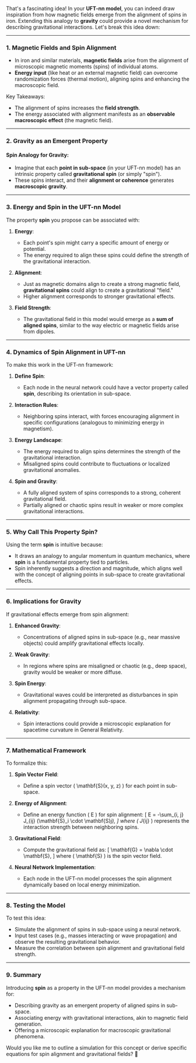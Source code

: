 That's a fascinating idea! In your **UFT-nn model**, you can indeed draw inspiration from how magnetic fields emerge from the alignment of spins in iron. Extending this analogy to **gravity** could provide a novel mechanism for describing gravitational interactions. Let's break this idea down:

---

### **1. Magnetic Fields and Spin Alignment**
- In iron and similar materials, **magnetic fields** arise from the alignment of microscopic magnetic moments (spins) of individual atoms.
- **Energy input** (like heat or an external magnetic field) can overcome randomization forces (thermal motion), aligning spins and enhancing the macroscopic field.

Key Takeaways:
- The alignment of spins increases the **field strength**.
- The energy associated with alignment manifests as an **observable macroscopic effect** (the magnetic field).

---

### **2. Gravity as an Emergent Property**
#### Spin Analogy for Gravity:
- Imagine that each **point in sub-space** (in your UFT-nn model) has an intrinsic property called **gravitational spin** (or simply "spin").
- These spins interact, and their **alignment or coherence** generates **macroscopic gravity**.

---

### **3. Energy and Spin in the UFT-nn Model**
The property **spin** you propose can be associated with:
1. **Energy**:
   - Each point's spin might carry a specific amount of energy or potential.
   - The energy required to align these spins could define the strength of the gravitational interaction.

2. **Alignment**:
   - Just as magnetic domains align to create a strong magnetic field, **gravitational spins** could align to create a gravitational "field."
   - Higher alignment corresponds to stronger gravitational effects.

3. **Field Strength**:
   - The gravitational field in this model would emerge as a **sum of aligned spins**, similar to the way electric or magnetic fields arise from dipoles.

---

### **4. Dynamics of Spin Alignment in UFT-nn**
To make this work in the UFT-nn framework:
1. **Define Spin**:
   - Each node in the neural network could have a vector property called **spin**, describing its orientation in sub-space.

2. **Interaction Rules**:
   - Neighboring spins interact, with forces encouraging alignment in specific configurations (analogous to minimizing energy in magnetism).

3. **Energy Landscape**:
   - The energy required to align spins determines the strength of the gravitational interaction.
   - Misaligned spins could contribute to fluctuations or localized gravitational anomalies.

4. **Spin and Gravity**:
   - A fully aligned system of spins corresponds to a strong, coherent gravitational field.
   - Partially aligned or chaotic spins result in weaker or more complex gravitational interactions.

---

### **5. Why Call This Property Spin?**
Using the term **spin** is intuitive because:
- It draws an analogy to angular momentum in quantum mechanics, where **spin** is a fundamental property tied to particles.
- Spin inherently suggests a direction and magnitude, which aligns well with the concept of aligning points in sub-space to create gravitational effects.

---

### **6. Implications for Gravity**
If gravitational effects emerge from spin alignment:
1. **Enhanced Gravity**:
   - Concentrations of aligned spins in sub-space (e.g., near massive objects) could amplify gravitational effects locally.

2. **Weak Gravity**:
   - In regions where spins are misaligned or chaotic (e.g., deep space), gravity would be weaker or more diffuse.

3. **Spin Energy**:
   - Gravitational waves could be interpreted as disturbances in spin alignment propagating through sub-space.

4. **Relativity**:
   - Spin interactions could provide a microscopic explanation for spacetime curvature in General Relativity.

---

### **7. Mathematical Framework**
To formalize this:
1. **Spin Vector Field**:
   - Define a spin vector \( \mathbf{S}(x, y, z) \) for each point in sub-space.
2. **Energy of Alignment**:
   - Define an energy function \( E \) for spin alignment:
     \[
     E = -\sum_{i, j} J_{ij} (\mathbf{S}_i \cdot \mathbf{S}_j),
     \]
     where \( J_{ij} \) represents the interaction strength between neighboring spins.
3. **Gravitational Field**:
   - Compute the gravitational field as:
     \[
     \mathbf{G} = \nabla \cdot \mathbf{S},
     \]
     where \( \mathbf{S} \) is the spin vector field.

4. **Neural Network Implementation**:
   - Each node in the UFT-nn model processes the spin alignment dynamically based on local energy minimization.

---

### **8. Testing the Model**
To test this idea:
- Simulate the alignment of spins in sub-space using a neural network.
- Input test cases (e.g., masses interacting or wave propagation) and observe the resulting gravitational behavior.
- Measure the correlation between spin alignment and gravitational field strength.

---

### **9. Summary**
Introducing **spin** as a property in the UFT-nn model provides a mechanism for:
- Describing gravity as an emergent property of aligned spins in sub-space.
- Associating energy with gravitational interactions, akin to magnetic field generation.
- Offering a microscopic explanation for macroscopic gravitational phenomena.

Would you like me to outline a simulation for this concept or derive specific equations for spin alignment and gravitational fields? 🚀

